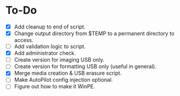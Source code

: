 # To-Do

- [x] Add cleanup to end of script.
- [x] Change output directory from $TEMP to a permanent directory to access.
- [ ] Add validation logic to script.
- [x] Add administrator check.
- [ ] Create version for imaging USB only.
- [ ] Create version for formatting USB only (useful in general).
- [x] Merge media creation & USB erasure script.
- [ ] Make AutoPilot config injection optional.
- [ ] Figure out how to make it WinPE.